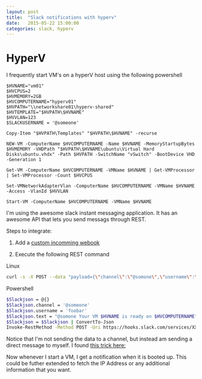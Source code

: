 ```yaml
---
layout: post
title:  "Slack notifications with hyperv"
date:   2015-05-22 15:00:00
categories: slack, hyperv
---
```


# HyperV

I frequently start VM's on a hyperV host using the following powershell

```
$HVNAME="vm01"
$HVCPUS=2
$HVMEMORY=2GB
$HVCOMPUTERNAME="hyperv01"
$HVPATH="\\networkshare01\hyperv-shared"
$HVTEMPLATE="$HVPATH\$HVNAME"
$HVVLAN=123
$SLACKUSERNAME = '@someone'

Copy-Item "$HVPATH\Templates" "$HVPATH\$HVNAME" -recurse

NEW-VM -ComputerName $HVCOMPUTERNAME -Name $HVNAME -MemoryStartupBytes $HVMEMORY -VHDPath "$HVPATH\$HVNAME\ubuntu\Virtual Hard Disks\ubuntu.vhdx" -Path $HVPATH -SwitchName "vSwitch" -BootDevice VHD -Generation 1

Get-VM -ComputerName $HVCOMPUTERNAME -VMName $HVNAME | Get-VMProcessor | Set-VMProcessor -Count $HVCPUS

Set-VMNetworkAdapterVlan -ComputerName $HVCOMPUTERNAME -VMName $HVNAME -Access -VlanId $HVVLAN

Start-VM -ComputerName $HVCOMPUTERNAME -VMName $HVNAME
```

I'm using the awesome slack instant messaging application. It has an awesome API that lets you send messags through REST. 

Steps to integrate:

1. Add a [custom incomming webook](https://api.slack.com/incoming-webhooks)  

2. Execute the following REST command


Linux
```bash
curl -s -X POST --data "payload={\"channel\":\"@somone\",\"username\":\"foobar\",\"text\":\"Your VM is ready @someone\"}" https://hooks.slack.com/services/XXXXXXXXXXXX/xxxxxxx
```

Powershell   
 
```bash
$Slackjson = @{}
$Slackjson.channel = '@someone'
$Slackjson.username = 'foobar'
$Slackjson.text = "@somone Your VM $HVNAME is ready on $HVCOMPUTERNAME"
$Slackjson = $Slackjson | ConvertTo-Json
Invoke-RestMethod -Method POST -Uri https://hooks.slack.com/services/XXXXXXXXXXXX/xxxxxx -Body $Slackjson

```

Notice that I'm not sending the data to a channel, but instead am sending a direct message to myself. I found [this trick here:](https://groups.google.com/forum/#!topic/slack-api/091x-gs1iFI) 

Now whenever I start a VM, I get a notification when it is booted up. This could be futher extended to fetch the IP Address or any additional information that you want. 